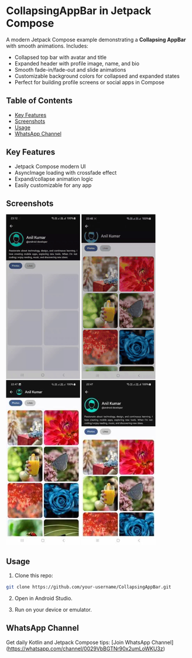 # CollapsingAppBar in Jetpack Compose

A modern Jetpack Compose example demonstrating a **Collapsing AppBar** with smooth animations.
Includes:

- Collapsed top bar with avatar and title
- Expanded header with profile image, name, and bio
- Smooth fade-in/fade-out and slide animations
- Customizable background colors for collapsed and expanded states
- Perfect for building profile screens or social apps in Compose

## Table of Contents

- [Key Features](#key-features)
- [Screenshots](#screenshots)
- [Usage](#usage)
- [WhatsApp Channel](#whatsapp-channel)

## Key Features

- Jetpack Compose modern UI
- AsyncImage loading with crossfade effect
- Expand/collapse animation logic
- Easily customizable for any app

## Screenshots
![Loading_images](screenshots/loading.gif)
![Collapsing AppBar Demo](screenshots/demo.gif)
![Collapsed AppBar](screenshots/collapsed.jpeg)
![Expanded AppBar](screenshots/expanded.jpeg)

## Usage

1. Clone this repo:

```bash
git clone https://github.com/your-username/CollapsingAppBar.git
```
2. Open in Android Studio.

3. Run on your device or emulator.

## WhatsApp Channel
Get daily Kotlin and Jetpack Compose tips: [Join WhatsApp Channel] (https://whatsapp.com/channel/0029VbBGTNr90x2umLoWKU3z)